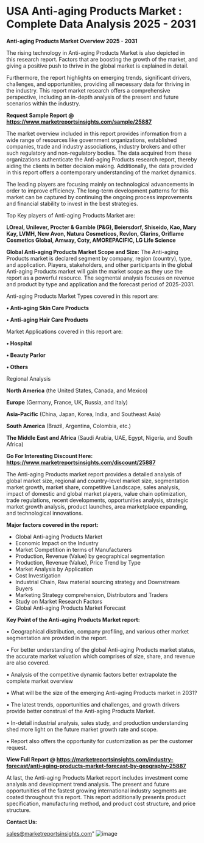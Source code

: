 # USA Anti-aging Products Market : Complete Data Analysis 2025 - 2031

<Strong> Anti-aging Products Market Overview 2025 - 2031</strong>

The rising technology in Anti-aging Products Market is also depicted in this research report. Factors that are boosting the growth of the market, and giving a positive push to thrive in the global market is explained in detail.

Furthermore, the report highlights on emerging trends, significant drivers, challenges, and opportunities, providing all necessary data for thriving in the industry. This report market research offers a comprehensive perspective, including an in-depth analysis of the present and future scenarios within the industry.

<strong>Request Sample Report @ <a href=https://www.marketreportsinsights.com/sample/25887>https://www.marketreportsinsights.com/sample/25887</a></strong>

The market overview included in this report provides information from a wide range of resources like government organizations, established companies, trade and industry associations, industry brokers and other such regulatory and non-regulatory bodies. The data acquired from these organizations authenticate the Anti-aging Products research report, thereby aiding the clients in better decision making. Additionally, the data provided in this report offers a contemporary understanding of the market dynamics.

The leading players are focusing mainly on technological advancements in order to improve efficiency. The long-term development patterns for this market can be captured by continuing the ongoing process improvements and financial stability to invest in the best strategies.

Top Key players of Anti-aging Products Market are:

<strong>LOreal, Unilever, Procter & Gamble (P&G), Beiersdorf, Shiseido, Kao, Mary Kay, LVMH, New Avon, Natura Cosmeticos, Revlon, Clarins, Oriflame Cosmetics Global, Amway, Coty, AMOREPACIFIC, LG Life Science</strong>

<strong><b>Global Anti-aging Products Market Scope and Size:</b></strong>
The Anti-aging Products market is declared segment by company, region (country), type, and application. Players, stakeholders, and other participants in the global Anti-aging Products market will gain the market scope as they use the report as a powerful resource. The segmental analysis focuses on revenue and product by type and application and the forecast period of 2025-2031.

Anti-aging Products Market Types covered in this report are:

<strong>• Anti-aging Skin Care Products

• Anti-aging Hair Care Products</strong>

Market Applications covered in this report are:

<strong>• Hospital

• Beauty Parlor

• Others</strong> 

Regional Analysis

<strong>North America</strong> (the United States, Canada, and Mexico)

<strong>Europe</strong> (Germany, France, UK, Russia, and Italy)

<strong>Asia-Pacific</strong> (China, Japan, Korea, India, and Southeast Asia)

<strong>South America</strong> (Brazil, Argentina, Colombia, etc.)

<strong>The Middle East and Africa</strong> (Saudi Arabia, UAE, Egypt, Nigeria, and South Africa)

<strong>Go For Interesting Discount Here: <a href=https://www.marketreportsinsights.com/discount/25887>https://www.marketreportsinsights.com/discount/25887</a></strong>

The Anti-aging Products market report provides a detailed analysis of global market size, regional and country-level market size, segmentation market growth, market share, competitive Landscape, sales analysis, impact of domestic and global market players, value chain optimization, trade regulations, recent developments, opportunities analysis, strategic market growth analysis, product launches, area marketplace expanding, and technological innovations.

<strong><b>Major factors covered in the report:</b></strong>
<ul>
  <li>Global Anti-aging Products Market </li>
  <li>Economic Impact on the Industry</li>
  <li>Market Competition in terms of Manufacturers</li>
  <li>Production, Revenue (Value) by geographical segmentation</li>
  <li>Production, Revenue (Value), Price Trend by Type</li>
  <li>Market Analysis by Application</li>
  <li>Cost Investigation</li>
  <li>Industrial Chain, Raw material sourcing strategy and Downstream Buyers</li>
  <li>Marketing Strategy comprehension, Distributors and Traders</li>
  <li>Study on Market Research Factors</li>
  <li>Global Anti-aging Products Market Forecast</li>
</ul>

<strong><b>Key Point of the Anti-aging Products Market report:</b></strong>

• Geographical distribution, company profiling, and various other market segmentation are provided in the report.

• For better understanding of the global Anti-aging Products market status, the accurate market valuation which comprises of size, share, and revenue are also covered.

• Analysis of the competitive dynamic factors better extrapolate the complete market overview

• What will be the size of the emerging Anti-aging Products market in 2031?

• The latest trends, opportunities and challenges, and growth drivers provide better construal of the Anti-aging Products Market.

• In-detail industrial analysis, sales study, and production understanding shed more light on the future market growth rate and scope.

• Report also offers the opportunity for customization as per the customer request.

<strong><b>View Full Report @ <a href=https://marketreportsinsights.com/industry-forecast/anti-aging-products-market-forecast-by-geography-25887>https://marketreportsinsights.com/industry-forecast/anti-aging-products-market-forecast-by-geography-25887</a></b></strong>


At last, the Anti-aging Products Market report includes investment come analysis and development trend analysis. The present and future opportunities of the fastest growing international industry segments are coated throughout this report. This report additionally presents product specification, manufacturing method, and product cost structure, and price structure.

<strong>Contact Us:</strong>

sales@marketreportsinsights.com"
![image](https://github.com/user-attachments/assets/6d0171e7-5386-4f72-a666-c09a7d4930d2)
